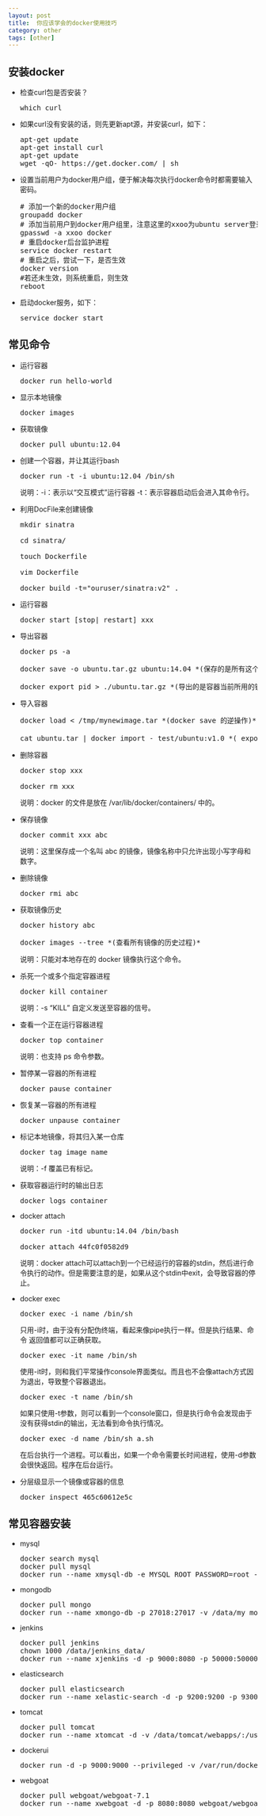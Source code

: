 ```yaml
---
layout: post
title:  你应该学会的docker使用技巧
category: other
tags: [other]
---
```

## 安装docker
*   检查curl包是否安装？
    <pre>which curl</pre>
*   如果curl没有安装的话，则先更新apt源，并安装curl，如下：
    <pre>apt-get update
    apt-get install curl
    apt-get update
    wget -qO- https://get.docker.com/ | sh</pre>
*   设置当前用户为docker用户组，便于解决每次执行docker命令时都需要输入密码。
    <pre># 添加一个新的docker用户组
    groupadd docker
    # 添加当前用户到docker用户组里，注意这里的xxoo为ubuntu server登录用户名
    gpasswd -a xxoo docker
    # 重启docker后台监护进程
    service docker restart
    # 重启之后，尝试一下，是否生效
    docker version
    #若还未生效，则系统重启，则生效
    reboot</pre>
*   启动docker服务，如下：
    <pre>service docker start</pre>

## 常见命令

*   运行容器
       <pre>docker run hello-world</pre>

*   显示本地镜像
       <pre>docker images</pre>

*   获取镜像
       <pre>docker pull ubuntu:12.04</pre>

*   创建一个容器，并让其运行bash
       <pre>docker run -t -i ubuntu:12.04 /bin/sh</pre>

     说明：-i：表示以“交互模式”运行容器 -t：表示容器启动后会进入其命令行。

*   利用DocFile来创建镜像
       <pre>mkdir sinatra

    cd sinatra/

    touch Dockerfile

    vim Dockerfile

    docker build -t=&quot;ouruser/sinatra:v2&quot; .</pre>

*   运行容器
       <pre>docker start [stop| restart] xxx</pre>

*   导出容器
       <pre>docker ps -a

    docker save -o ubuntu.tar.gz ubuntu:14.04 *(保存的是所有这个镜像的版本记录，包括一些历史数据.)*

    docker export pid &gt; ./ubuntu.tar.gz *(导出的是容器当前所用的镜像内容)*</pre>

*   导入容器
       <pre>docker load &lt; /tmp/mynewimage.tar *(docker save 的逆操作)*

    cat ubuntu.tar | docker import - test/ubuntu:v1.0 *( export 的逆操作)*</pre>

*   删除容器
       <pre>docker stop xxx

    docker rm xxx</pre>

     说明：docker 的文件是放在 /var/lib/docker/containers/ 中的。

*   保存镜像
       <pre>docker commit xxx abc</pre>

     说明：这里保存成一个名叫 abc 的镜像，镜像名称中只允许出现小写字母和数字。

*   删除镜像
       <pre>docker rmi abc</pre>

*   获取镜像历史
       <pre>docker history abc

    docker images --tree *(查看所有镜像的历史过程)*</pre>

     说明：只能对本地存在的 docker 镜像执行这个命令。

*   杀死一个或多个指定容器进程
       <pre>docker kill container</pre>

     说明：-s “KILL” 自定义发送至容器的信号。

*   查看一个正在运行容器进程
       <pre>docker top container</pre>

     说明：也支持 ps 命令参数。

*   暂停某一容器的所有进程
       <pre>docker pause container</pre>

*   恢复某一容器的所有进程
       <pre>docker unpause container</pre>

*   标记本地镜像，将其归入某一仓库
       <pre>docker tag image name</pre>

     说明：-f 覆盖已有标记。

*   获取容器运行时的输出日志
       <pre>docker logs container</pre>

*   docker attach
       <pre>docker run -itd ubuntu:14.04 /bin/bash

    docker attach 44fc0f0582d9</pre>

     说明：docker attach可以attach到一个已经运行的容器的stdin，然后进行命令执行的动作。但是需要注意的是，如果从这个stdin中exit，会导致容器的停止。

*   docker exec
       <pre>docker exec -i name /bin/sh</pre>

      只用-i时，由于没有分配伪终端，看起来像pipe执行一样。但是执行结果、命令 返回值都可以正确获取。

       <pre>docker exec -it name /bin/sh</pre>

     使用-it时，则和我们平常操作console界面类似。而且也不会像attach方式因为退出，导致整个容器退出。

       <pre>docker exec -t name /bin/sh</pre>

      如果只使用-t参数，则可以看到一个console窗口，但是执行命令会发现由于没有获得stdin的输出，无法看到命令执行情况。

       <pre>docker exec -d name /bin/sh a.sh</pre>

      在后台执行一个进程。可以看出，如果一个命令需要长时间进程，使用-d参数会很快返回。程序在后台运行。

*   分层级显示一个镜像或容器的信息
       <pre>docker inspect 465c60612e5c</pre>
	   
## 常见容器安装

*   mysql
       <pre>docker search mysql
    docker pull mysql
    docker run --name xmysql-db -e MYSQL_ROOT_PASSWORD=root -d -p 3306:3306 -v /data/mysql_data/:/var/lib/mysql mysql</pre>

*   mongodb
       <pre>docker pull mongo
    docker run --name xmongo-db -p 27018:27017 -v /data/my_mongo_data:/data/db -d mongo</pre>

*   jenkins
       <pre>docker pull jenkins
    chown 1000 /data/jenkins_data/
    docker run --name xjenkins -d -p 9000:8080 -p 50000:50000 -v /data/jenkins_data:/var/jenkins_home -e JAVA_OPTS=-Duser.timezone=Asia/Shanghai --env JAVA_OPTS=&quot;-Xmx512m -XX:PermSize=256m -XX:MaxPermSize=1024m&quot; -d jenkins</pre>

*   elasticsearch
       <pre>docker pull elasticsearch
    docker run --name xelastic-search -d -p 9200:9200 -p 9300:9300 -v /data/esdata:/usr/share/elasticsearch/data elasticsearch</pre>

*   tomcat
       <pre>docker pull tomcat
    docker run --name xtomcat -d -v /data/tomcat/webapps/:/usr/local/tomcat/webapps/ -p 8080:8080 -p 9001:9000 tomcat:8</pre>

*   dockerui
       <pre>docker run -d -p 9000:9000 --privileged -v /var/run/docker.sock:/var/run/docker.sock dockerui/dockerui</pre>

*   webgoat
       <pre>docker pull webgoat/webgoat-7.1
    docker run --name xwebgoat -d -p 8080:8080 webgoat/webgoat-7.1
